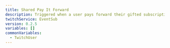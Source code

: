 ```yaml
---
title: Shared Pay It Forward
description: Triggered when a user pays forward their gifted subscription in the shared chat
twitchService: EventSub
version: 0.2.5
variables: []
commonVariables:
  - TwitchUser
---
```

